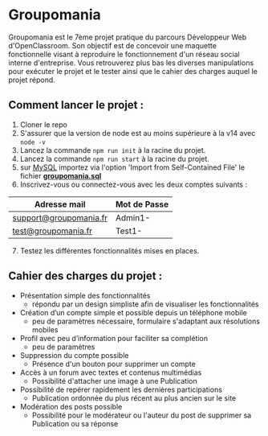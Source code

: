 # Groupomania
Groupomania est le 7ème projet pratique du parcours Développeur Web d'OpenClassroom. 
Son objectif est de concevoir une maquette fonctionnelle visant à reproduire le fonctionnement d'un réseau social interne d'entreprise. 
Vous retrouverez plus bas les diverses manipulations pour exécuter le projet et le tester ainsi que le cahier des charges auquel le projet répond. 

## Comment lancer le projet : 
1. Cloner le repo
2. S'assurer que la version de node est au moins supérieure à la v14 avec `node -v`
3. Lancez la commande `npm run init` à la racine du projet. 
4. Lancez la commande `npm run start` à la racine du projet. 
5. sur [MySQL](https://dev.mysql.com/downloads/workbench/) importez via l'option 'Import from Self-Contained File' le fichier **[groupomania.sql](https://ufile.io/wgdg5mlf)**
6. Inscrivez-vous ou connectez-vous avec les deux comptes suivants : 

| Adresse mail           | Mot de Passe | 
|------------------------|--------------|
| support@groupomania.fr | Admin1-      | 
| test@groupomania.fr    | Test1-       | 

7. Testez les différentes fonctionnalités mises en places. 

## Cahier des charges du projet : 
- Présentation simple des fonctionnalités
    * répondu par un design simpliste afin de visualiser les fonctionnalités
- Création d’un compte simple et possible depuis un téléphone mobile 
    * peu de paramètres nécessaire, formulaire s'adaptant aux résolutions mobiles
- Profil avec peu d’information pour faciliter sa complétion 
    * peu de paramètres 
- Suppression du compte possible
    * Présence d'un bouton pour supprimer un compte
- Accès à un forum avec textes et contenus multimédias
    * Possibilité d'attacher une image à une Publication
- Possibilité de repérer rapidement les dernières participations 
    * Publication ordonnée du plus récent au plus ancien sur le site
- Modération des posts possible
    * Possibilité pour le modérateur ou l'auteur du post de supprimer sa Publication ou sa réponse
